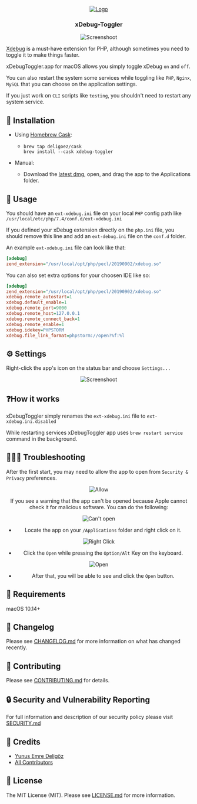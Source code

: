 <div align="center">

[![Logo](xDebugToggler/Assets.xcassets/light.imageset/64.png)](https://github.com/deligoez/xDebug-Toggler)

### xDebug-Toggler

![Screenshoot](.github/screenshots/xdebugtoggler.png)

</div>

[Xdebug](https://xdebug.org) is a must-have extension for PHP, although sometimes you need to toggle it to make things faster.

xDebugToggler.app for macOS allows you simply toggle xDebug `on` and `off`.

You can also restart the system some services while toggling like `PHP`, `Nginx`, `MySQL` that you can choose on the application settings.

If you just work on `CLI` scripts like `testing`, you shouldn't need to restart any system service.

## 🚀 Installation

- Using [Homebrew Cask](https://caskroom.github.io/):
  - ```shell
    brew tap deligoez/cask
    brew install --cask xdebug-toggler
    ```

- Manual:
  - Download the [latest dmg](https://github.com/deligoez/xDebug-Toggler/releases/latest), open, and drag the app to the Applications folder.

## 🙌 Usage

You should have an `ext-xdebug.ini` file on your local `PHP` config path like `/usr/local/etc/php/7.4/conf.d/ext-xdebug.ini`

If you defined your xDebug extension directly on the `php.ini` file, you should remove this line and add an `ext-debug.ini` file on the `conf.d` folder.

An example `ext-xdebug.ini` file can look like that:

```ini
[xdebug]
zend_extension="/usr/local/opt/php/pecl/20190902/xdebug.so"
```

You can also set extra options for your choosen IDE like so:

```ini
[xdebug]
zend_extension="/usr/local/opt/php/pecl/20190902/xdebug.so"
xdebug.remote_autostart=1
xdebug.default_enable=1
xdebug.remote_port=9000
xdebug.remote_host=127.0.0.1
xdebug.remote_connect_back=1
xdebug.remote_enable=1
xdebug.idekey=PHPSTORM
xdebug.file_link_format=phpstorm://open?%f:%l
```

## ⚙️ Settings

Right-click the app's icon on the status bar and choose `Settings...`

<div align="center">

![Screenshoot](.github/screenshots/settings.png)

</div>

## ❓How it works

xDebugToggler simply renames the `ext-xdebug.ini` file to `ext-xdebug.ini.disabled`

While restarting services xDebugToggler app uses `brew restart service` command in the background.

## 🕵🏻‍♂️ Troubleshooting

After the first start, you may need to allow the app to open from `Security & Privacy` preferences.

<div align="center">

![Allow](.github/screenshots/security.png)

If you see a warning that the app can't be opened because Apple cannot check it for malicious software. You can do the following:

![Can't open](.github/screenshots/cannotopen.png)

- Locate the app on your `/Applications` folder and right click on it.

![Right Click](.github/screenshots/rightclick.png)

- Click the `Open` while pressing the `Option/Alt` Key on the keyboard.

![Open](.github/screenshots/open.png)

- After that, you will be able to see and click the `Open` button.



</div>

## 📄 Requirements

macOS 10.14+

## 📖 Changelog

Please see [CHANGELOG.md](CHANGELOG.md) for more information on what has changed recently.

## 🤝 Contributing

Please see [CONTRIBUTING.md](CONTRIBUTING.md) for details.

## 🔒  Security and Vulnerability Reporting

For full information and description of our security policy please visit [SECURITY.md](SECURITY.md)

## 🎉 Credits

- [Yunus Emre Deligöz](https://github.com/deligoez)
- [All Contributors](../../contributors)

## 📄 License

The MIT License (MIT). Please see [LICENSE.md](LICENSE.md) for more information.
